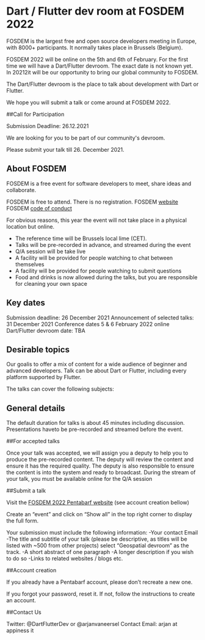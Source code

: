 # Dart / Flutter dev room at FOSDEM 2022

FOSDEM is the largest free and open source developers meeting in Europe, with 8000+ participants. It normally takes place in Brussels (Belgium).

FOSDEM 2022 will be online on the 5th and 6th of February. For the first time we will have a Dart/Flutter devroom. The exact date is not known yet. In 20212it will be our opportunity to bring our global community to FOSDEM.

The Dart/Flutter devroom is the place to talk about development with Dart or Flutter.

We hope you will submit a talk or come around at FOSDEM 2022.

##Call for Participation

Submission Deadline: 26.12.2021

We are looking for you to be part of our community's devroom.

Please submit your talk till 26. December 2021.

## About FOSDEM

FOSDEM is a free event for software developers to meet, share ideas and collaborate.

FOSDEM is free to attend. There is no registration.
FOSDEM [website](https://fosdem.org/2022/)
FOSDEM [code of conduct](https://fosdem.org/2021/practical/conduct/)

For obvious reasons, this year the event will not take place in a physical location but online.

- The reference time will be Brussels local lime (CET).
- Talks will be pre-recorded in advance, and streamed during the event
- Q/A session will be take live
- A facility will be provided for people watching to chat between themselves
- A facility will be provided for people watching to submit questions
- Food and drinks is now allowed during the talks, but you are responsible for cleaning your own space

## Key dates

Submission deadline: 26 December 2021
Announcement of selected talks: 31 December 2021
Conference dates 5 & 6 February 2022 online
Dart/Flutter devroom date: TBA

## Desirable topics

Our goalis to offer a mix of content for a wide audience of beginner and advanced developers. Talk can be about Dart or Flutter, including every platform supported by Flutter.

The talks can cover the following subjects:

## General details

The default duration for talks is about 45 minutes including discussion.
Presentations haveto be pre-recorded and streamed before the event.

##For accepted talks

Once your talk was accepted, we will assign you a deputy to help you to produce the pre-recorded content. The deputy will review the content and ensure it has the required quality. The deputy is also responsible to ensure the content is into the system and ready to broadcast.
During the stream of your talk, you must be available online for the Q/A session

##Submit a talk

Visit the [FOSDEM 2022 Pentabarf website](https://penta.fosdem.org/submission) (see account creation bellow)

Create an “event” and click on “Show all” in the top right corner to display the full form.

Your submission must include the following information:
-Your contact Email
-The title and subtitle of your talk (please be descriptive, as titles will be listed with ~500 from other projects) select “Geospatial devroom” as the track.
-A short abstract of one paragraph
-A longer description if you wish to do so
-Links to related websites / blogs etc.

##Account creation

If you already have a Pentabarf account, please don’t recreate a new one.

If you forgot your password, reset it. If not, follow the instructions to create an account.

##Contact Us

Twitter: @DartFlutterDev or @arjanvaneersel
Contact Email: arjan at appiness it
